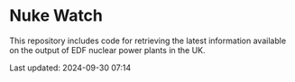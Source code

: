 # Nuke Watch

This repository includes code for retrieving the latest information available on the output of EDF nuclear power plants in the UK.

Last updated: 2024-09-30 07:14